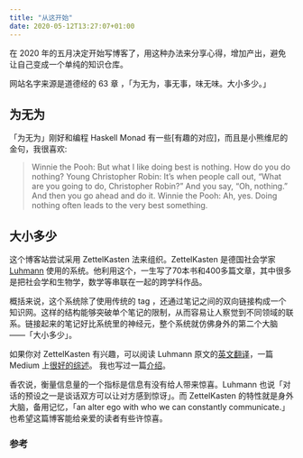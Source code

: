 ```yaml
---
title: "从这开始"
date: 2020-05-12T13:27:07+01:00
---
```


在 2020 年的五月决定开始写博客了，用这种办法来分享心得，增加产出，避免让自己变成一个单纯的知识仓库。

网站名字来源是道德经的 63 章 ，「为无为，事无事，味无味。大小多少。」

## 为无为
「为无为」刚好和编程 Haskell Monad 有一些[有趣的对应]，而且是小熊维尼的金句，我很喜欢:
> Winnie the Pooh: But what I like doing best is nothing. How do you do nothing?
> Young Christopher Robin: It’s when people call out, “What are you going to do, Christopher Robin?” And you say, “Oh, nothing.” And then you go ahead and do it.
> Winnie the Pooh: Ah, yes. Doing nothing often leads to the very best something.

## 大小多少
这个博客站尝试采用 ZettelKasten 法来组织。ZettelKasten 是德国社会学家 [Luhmann](https://en.wikipedia.org/wiki/Niklas_Luhmann) 使用的系统。他利用这个，一生写了70本书和400多篇文章，其中很多是把社会学和生物学，数学等串联在一起的跨学科作品。

概括来说，这个系统除了使用传统的 tag ，还通过笔记之间的双向链接构成一个知识网。这样的结构能够突破单个笔记的限制，从而容易让人察觉到不同领域的联系。链接起来的笔记好比系统里的神经元，整个系统就仿佛身外的第二个大脑 ——「大小多少」。

如果你对 ZettelKasten 有兴趣，可以阅读 Luhmann 原文的[英文翻译][1]，一篇 Medium 上[很好的综述][2]。 我也写过一篇[介绍](/zettelkasten-intro.md)。

香农说，衡量信息量的一个指标是信息有没有给人带来惊喜。Luhmann 也说「对话的预设之一是谈话双方可以让对方感到惊讶」。而 ZettelKasten 的特性就是身外大脑，备用记忆，「an alter ego with who we can constantly communicate.」也希望这篇博客能给亲爱的读者有些许惊喜。

### 参考
[1]: https://luhmann.surge.sh/communicating-with-slip-boxes (Communicating with Slip Boxes)
[2]: (https://writingcooperative.com/zettelkasten-how-one-german-scholar-was-so-freakishly-productive-997e4e0ca125) (Zettelkasten — How One German Scholar Was So Freakishly Productive)


